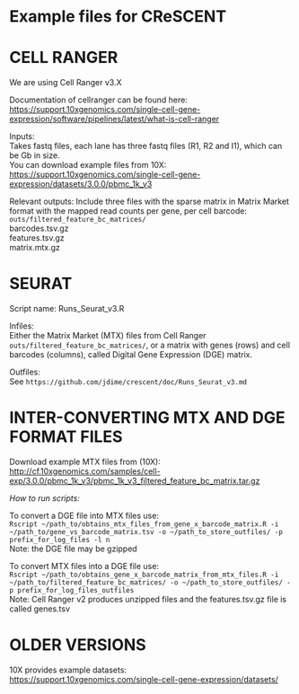 # Example files for CReSCENT

CELL RANGER
================

We are using Cell Ranger v3.X

Documentation of cellranger can be found here:
https://support.10xgenomics.com/single-cell-gene-expression/software/pipelines/latest/what-is-cell-ranger

Inputs: <br />
Takes fastq files, each lane has three fastq files (R1, R2 and I1), which can be Gb in size. <br />
You can download example files from 10X: <br />
https://support.10xgenomics.com/single-cell-gene-expression/datasets/3.0.0/pbmc_1k_v3

Relevant outputs:
Include three files with the sparse matrix in Matrix Market format with the mapped read counts per gene, per cell barcode: <br />
`outs/filtered_feature_bc_matrices/` <br />
barcodes.tsv.gz <br />
features.tsv.gz <br />
matrix.mtx.gz <br />


SEURAT
================

Script name: Runs_Seurat_v3.R

Infiles: <br />
Either the Matrix Market (MTX) files from Cell Ranger `outs/filtered_feature_bc_matrices/`, or a matrix with genes (rows) and cell barcodes (columns), called Digital Gene Expression (DGE) matrix.

Outfiles: <br />
See `https://github.com/jdime/crescent/doc/Runs_Seurat_v3.md`


INTER-CONVERTING MTX AND DGE FORMAT FILES
================

Download example MTX files from (10X):
http://cf.10xgenomics.com/samples/cell-exp/3.0.0/pbmc_1k_v3/pbmc_1k_v3_filtered_feature_bc_matrix.tar.gz

_How to run scripts:_

To convert a DGE file into MTX files use: <br />
`Rscript ~/path_to/obtains_mtx_files_from_gene_x_barcode_matrix.R -i ~/path_to/gene_vs_barcode_matrix.tsv -o ~/path_to_store_outfiles/ -p prefix_for_log_files -l n` <br />
Note: the DGE file may be gzipped

To convert MTX files into a DGE file use: <br />
`Rscript ~/path_to/obtains_gene_x_barcode_matrix_from_mtx_files.R -i ~/path_to/filtered_feature_bc_matrices/ -o ~/path_to_store_outfiles/ -p prefix_for_log_files_outfiles` <br />
Note: Cell Ranger v2 produces unzipped files and the features.tsv.gz file is called genes.tsv


OLDER VERSIONS
================

10X provides example datasets: <br />
https://support.10xgenomics.com/single-cell-gene-expression/datasets/

